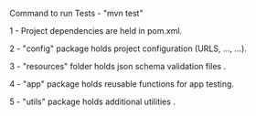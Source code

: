 Command to run Tests - "mvn test"

1 - Project dependencies are held in pom.xml.

2 - "config" package holds project configuration (URLS, ..., ...).

3 - "resources" folder holds json schema validation files .

4 - "app" package holds reusable functions for app testing.

5 - "utils" package holds additional utilities .
